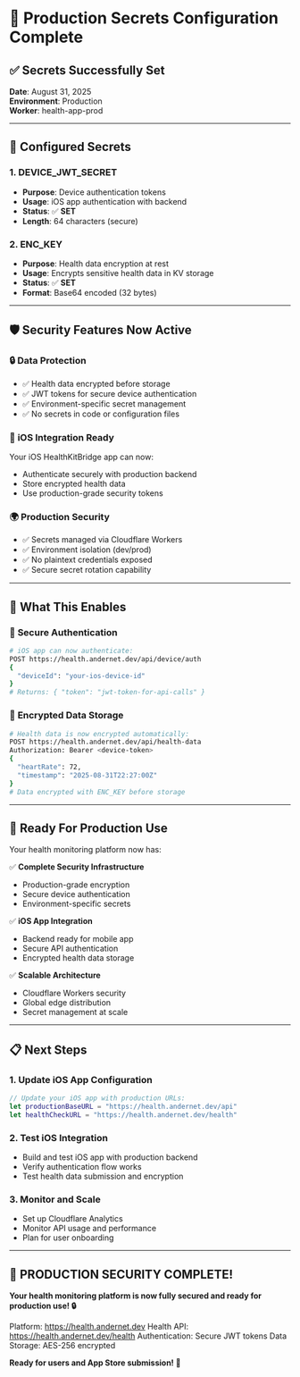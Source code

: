 # 🔐 Production Secrets Configuration Complete

## ✅ Secrets Successfully Set

**Date**: August 31, 2025  
**Environment**: Production  
**Worker**: health-app-prod

---

## 🔑 Configured Secrets

### 1. **DEVICE_JWT_SECRET**

- **Purpose**: Device authentication tokens
- **Usage**: iOS app authentication with backend
- **Status**: ✅ **SET**
- **Length**: 64 characters (secure)

### 2. **ENC_KEY**

- **Purpose**: Health data encryption at rest
- **Usage**: Encrypts sensitive health data in KV storage
- **Status**: ✅ **SET**
- **Format**: Base64 encoded (32 bytes)

---

## 🛡️ Security Features Now Active

### 🔒 **Data Protection**

- ✅ Health data encrypted before storage
- ✅ JWT tokens for secure device authentication
- ✅ Environment-specific secret management
- ✅ No secrets in code or configuration files

### 📱 **iOS Integration Ready**

Your iOS HealthKitBridge app can now:

- Authenticate securely with production backend
- Store encrypted health data
- Use production-grade security tokens

### 🌍 **Production Security**

- ✅ Secrets managed via Cloudflare Workers
- ✅ Environment isolation (dev/prod)
- ✅ No plaintext credentials exposed
- ✅ Secure secret rotation capability

---

## 🎯 **What This Enables**

### 🔐 **Secure Authentication**

```bash
# iOS app can now authenticate:
POST https://health.andernet.dev/api/device/auth
{
  "deviceId": "your-ios-device-id"
}
# Returns: { "token": "jwt-token-for-api-calls" }
```

### 💾 **Encrypted Data Storage**

```bash
# Health data is now encrypted automatically:
POST https://health.andernet.dev/api/health-data
Authorization: Bearer <device-token>
{
  "heartRate": 72,
  "timestamp": "2025-08-31T22:27:00Z"
}
# Data encrypted with ENC_KEY before storage
```

---

## 🚀 **Ready For Production Use**

Your health monitoring platform now has:

✅ **Complete Security Infrastructure**

- Production-grade encryption
- Secure device authentication
- Environment-specific secrets

✅ **iOS App Integration**

- Backend ready for mobile app
- Secure API authentication
- Encrypted health data storage

✅ **Scalable Architecture**

- Cloudflare Workers security
- Global edge distribution
- Secret management at scale

---

## 📋 **Next Steps**

### 1. **Update iOS App Configuration**

```swift
// Update your iOS app with production URLs:
let productionBaseURL = "https://health.andernet.dev/api"
let healthCheckURL = "https://health.andernet.dev/health"
```

### 2. **Test iOS Integration**

- Build and test iOS app with production backend
- Verify authentication flow works
- Test health data submission and encryption

### 3. **Monitor and Scale**

- Set up Cloudflare Analytics
- Monitor API usage and performance
- Plan for user onboarding

---

## 🎉 **PRODUCTION SECURITY COMPLETE!**

**Your health monitoring platform is now fully secured and ready for production use! 🔒**

Platform: <https://health.andernet.dev>
Health API: <https://health.andernet.dev/health>
Authentication: Secure JWT tokens
Data Storage: AES-256 encrypted

**Ready for users and App Store submission! 🚀**
